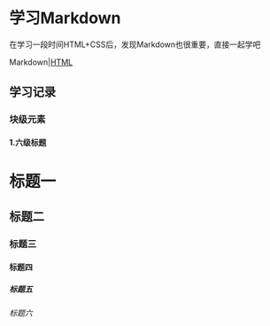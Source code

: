 # 学习Markdown

在学习一段时间HTML+CSS后，发现Markdown也很重要，直接一起学吧

Markdown|[HTML](README.md)

## 学习记录

### 块级元素

#### 1.六级标题
# 标题一
## 标题二
### 标题三
#### 标题四
##### 标题五
###### 标题六
